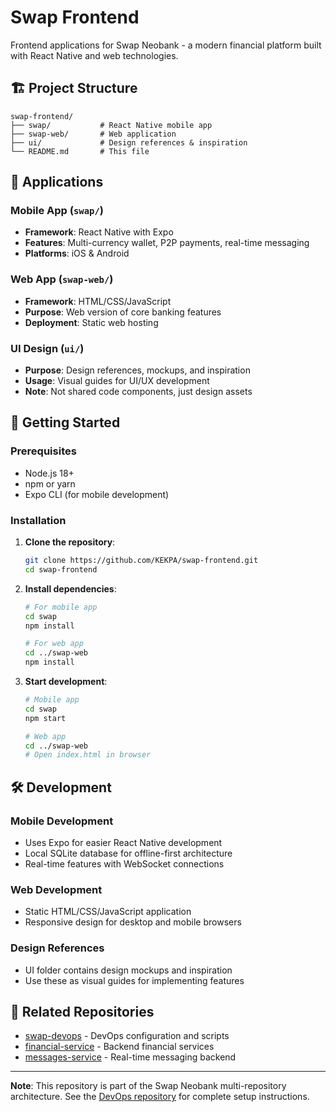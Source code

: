 # Swap Frontend

Frontend applications for Swap Neobank - a modern financial platform built with React Native and web technologies.

## 🏗️ Project Structure

```
swap-frontend/
├── swap/           # React Native mobile app
├── swap-web/       # Web application
├── ui/             # Design references & inspiration
└── README.md       # This file
```

## 📱 Applications

### Mobile App (`swap/`)
- **Framework**: React Native with Expo
- **Features**: Multi-currency wallet, P2P payments, real-time messaging
- **Platforms**: iOS & Android

### Web App (`swap-web/`)
- **Framework**: HTML/CSS/JavaScript
- **Purpose**: Web version of core banking features
- **Deployment**: Static web hosting

### UI Design (`ui/`)
- **Purpose**: Design references, mockups, and inspiration
- **Usage**: Visual guides for UI/UX development
- **Note**: Not shared code components, just design assets

## 🚀 Getting Started

### Prerequisites
- Node.js 18+
- npm or yarn
- Expo CLI (for mobile development)

### Installation

1. **Clone the repository**:
   ```bash
   git clone https://github.com/KEKPA/swap-frontend.git
   cd swap-frontend
   ```

2. **Install dependencies**:
   ```bash
   # For mobile app
   cd swap
   npm install
   
   # For web app
   cd ../swap-web
   npm install
   ```

3. **Start development**:
   ```bash
   # Mobile app
   cd swap
   npm start
   
   # Web app
   cd ../swap-web
   # Open index.html in browser
   ```

## 🛠️ Development

### Mobile Development
- Uses Expo for easier React Native development
- Local SQLite database for offline-first architecture
- Real-time features with WebSocket connections

### Web Development
- Static HTML/CSS/JavaScript application
- Responsive design for desktop and mobile browsers

### Design References
- UI folder contains design mockups and inspiration
- Use these as visual guides for implementing features

## 🔗 Related Repositories

- [swap-devops](https://github.com/KEKPA/swap-devops) - DevOps configuration and scripts
- [financial-service](https://github.com/KEKPA/financial-service) - Backend financial services
- [messages-service](https://github.com/KEKPA/messages-service) - Real-time messaging backend

---

**Note**: This repository is part of the Swap Neobank multi-repository architecture. See the [DevOps repository](https://github.com/KEKPA/swap-devops) for complete setup instructions.
